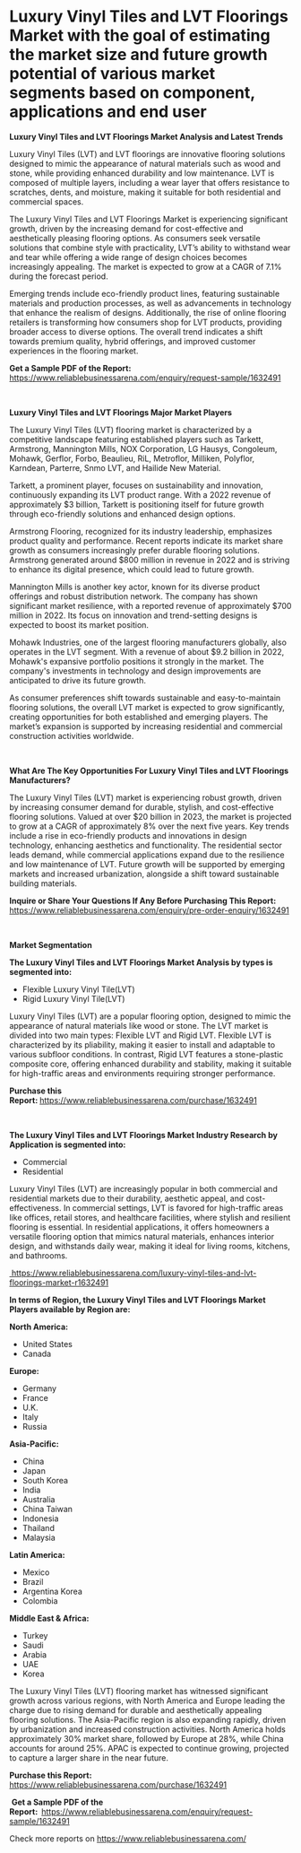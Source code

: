 <p><h1>Luxury Vinyl Tiles and LVT Floorings Market with the goal of estimating the market size and future growth potential of various market segments based on component, applications and end user</h1></p><p><strong>Luxury Vinyl Tiles and LVT Floorings Market Analysis and Latest Trends</strong></p>
<p><p>Luxury Vinyl Tiles (LVT) and LVT floorings are innovative flooring solutions designed to mimic the appearance of natural materials such as wood and stone, while providing enhanced durability and low maintenance. LVT is composed of multiple layers, including a wear layer that offers resistance to scratches, dents, and moisture, making it suitable for both residential and commercial spaces.</p><p>The Luxury Vinyl Tiles and LVT Floorings Market is experiencing significant growth, driven by the increasing demand for cost-effective and aesthetically pleasing flooring options. As consumers seek versatile solutions that combine style with practicality, LVT’s ability to withstand wear and tear while offering a wide range of design choices becomes increasingly appealing. The market is expected to grow at a CAGR of 7.1% during the forecast period. </p><p>Emerging trends include eco-friendly product lines, featuring sustainable materials and production processes, as well as advancements in technology that enhance the realism of designs. Additionally, the rise of online flooring retailers is transforming how consumers shop for LVT products, providing broader access to diverse options. The overall trend indicates a shift towards premium quality, hybrid offerings, and improved customer experiences in the flooring market.</p></p>
<p><strong>Get a Sample PDF of the Report:&nbsp;</strong> <a href="https://www.reliablebusinessarena.com/enquiry/request-sample/1632491?utm_campaign=1948&utm_medium=2&utm_source=Github&utm_content=ia&utm_term=29032025&utm_id=luxury-vinyl-tiles-and-lvt-floorings">https://www.reliablebusinessarena.com/enquiry/request-sample/1632491</a></p>
<p>&nbsp;</p>
<p><strong>Luxury Vinyl Tiles and LVT Floorings Major Market Players</strong></p>
<p><p>The Luxury Vinyl Tiles (LVT) flooring market is characterized by a competitive landscape featuring established players such as Tarkett, Armstrong, Mannington Mills, NOX Corporation, LG Hausys, Congoleum, Mohawk, Gerflor, Forbo, Beaulieu, RiL, Metroflor, Milliken, Polyflor, Karndean, Parterre, Snmo LVT, and Hailide New Material. </p><p>Tarkett, a prominent player, focuses on sustainability and innovation, continuously expanding its LVT product range. With a 2022 revenue of approximately $3 billion, Tarkett is positioning itself for future growth through eco-friendly solutions and enhanced design options. </p><p>Armstrong Flooring, recognized for its industry leadership, emphasizes product quality and performance. Recent reports indicate its market share growth as consumers increasingly prefer durable flooring solutions. Armstrong generated around $800 million in revenue in 2022 and is striving to enhance its digital presence, which could lead to future growth.</p><p>Mannington Mills is another key actor, known for its diverse product offerings and robust distribution network. The company has shown significant market resilience, with a reported revenue of approximately $700 million in 2022. Its focus on innovation and trend-setting designs is expected to boost its market position.</p><p>Mohawk Industries, one of the largest flooring manufacturers globally, also operates in the LVT segment. With a revenue of about $9.2 billion in 2022, Mohawk's expansive portfolio positions it strongly in the market. The company's investments in technology and design improvements are anticipated to drive its future growth.</p><p>As consumer preferences shift towards sustainable and easy-to-maintain flooring solutions, the overall LVT market is expected to grow significantly, creating opportunities for both established and emerging players. The market’s expansion is supported by increasing residential and commercial construction activities worldwide.</p></p>
<p>&nbsp;</p>
<p><strong>What Are The Key Opportunities For Luxury Vinyl Tiles and LVT Floorings Manufacturers?</strong></p>
<p><p>The Luxury Vinyl Tiles (LVT) market is experiencing robust growth, driven by increasing consumer demand for durable, stylish, and cost-effective flooring solutions. Valued at over $20 billion in 2023, the market is projected to grow at a CAGR of approximately 8% over the next five years. Key trends include a rise in eco-friendly products and innovations in design technology, enhancing aesthetics and functionality. The residential sector leads demand, while commercial applications expand due to the resilience and low maintenance of LVT. Future growth will be supported by emerging markets and increased urbanization, alongside a shift toward sustainable building materials.</p></p>
<p><strong>Inquire or Share Your Questions If Any Before Purchasing This Report:</strong> <a href="https://www.reliablebusinessarena.com/enquiry/pre-order-enquiry/1632491?utm_campaign=1948&utm_medium=2&utm_source=Github&utm_content=ia&utm_term=29032025&utm_id=luxury-vinyl-tiles-and-lvt-floorings">https://www.reliablebusinessarena.com/enquiry/pre-order-enquiry/1632491</a></p>
<p>&nbsp;</p>
<p><strong>Market Segmentation</strong></p>
<p><strong>The Luxury Vinyl Tiles and LVT Floorings Market Analysis by types is segmented into:</strong></p>
<p><ul><li>Flexible Luxury Vinyl Tile(LVT)</li><li>Rigid Luxury Vinyl Tile(LVT)</li></ul></p>
<p><p>Luxury Vinyl Tiles (LVT) are a popular flooring option, designed to mimic the appearance of natural materials like wood or stone. The LVT market is divided into two main types: Flexible LVT and Rigid LVT. Flexible LVT is characterized by its pliability, making it easier to install and adaptable to various subfloor conditions. In contrast, Rigid LVT features a stone-plastic composite core, offering enhanced durability and stability, making it suitable for high-traffic areas and environments requiring stronger performance.</p></p>
<p><strong>Purchase this Report:&nbsp;</strong><a href="https://www.reliablebusinessarena.com/purchase/1632491?utm_campaign=1948&utm_medium=2&utm_source=Github&utm_content=ia&utm_term=29032025&utm_id=luxury-vinyl-tiles-and-lvt-floorings">https://www.reliablebusinessarena.com/purchase/1632491</a></p>
<p>&nbsp;</p>
<p><strong>The Luxury Vinyl Tiles and LVT Floorings Market Industry Research by Application is segmented into:</strong></p>
<p><ul><li>Commercial</li><li>Residential</li></ul></p>
<p><p>Luxury Vinyl Tiles (LVT) are increasingly popular in both commercial and residential markets due to their durability, aesthetic appeal, and cost-effectiveness. In commercial settings, LVT is favored for high-traffic areas like offices, retail stores, and healthcare facilities, where stylish and resilient flooring is essential. In residential applications, it offers homeowners a versatile flooring option that mimics natural materials, enhances interior design, and withstands daily wear, making it ideal for living rooms, kitchens, and bathrooms.</p></p>
<p><a href="https://www.reliablebusinessarena.com/luxury-vinyl-tiles-and-lvt-floorings-market-r1632491?utm_campaign=1948&utm_medium=2&utm_source=Github&utm_content=ia&utm_term=29032025&utm_id=luxury-vinyl-tiles-and-lvt-floorings">&nbsp;https://www.reliablebusinessarena.com/luxury-vinyl-tiles-and-lvt-floorings-market-r1632491</a></p>
<p><strong>In terms of Region, the Luxury Vinyl Tiles and LVT Floorings Market Players available by Region are:</strong></p>
<p>
    <p> <strong> North America: </strong>
        <ul>
            <li>United States</li>
            <li>Canada</li>
        </ul>
        </p> 
    <p> <strong> Europe: </strong>
        <ul>
            <li>Germany</li>
            <li>France</li>
            <li>U.K.</li>
            <li>Italy</li>
            <li>Russia</li>
        </ul>
        </p> 
    <p> <strong> Asia-Pacific: </strong>
        <ul>
            <li>China</li>
            <li>Japan</li>
            <li>South Korea</li>
            <li>India</li>
            <li>Australia</li>
            <li>China Taiwan</li>
            <li>Indonesia</li>
            <li>Thailand</li>
            <li>Malaysia</li>
        </ul>
        </p> 
    <p> <strong> Latin America: </strong>
        <ul>
            <li>Mexico</li>
            <li>Brazil</li>
            <li>Argentina Korea</li>
            <li>Colombia</li>
        </ul>
        </p> 
    <p> <strong> Middle East & Africa: </strong>
        <ul>
            <li>Turkey</li>
            <li>Saudi</li>
            <li>Arabia</li>
            <li>UAE</li>
            <li>Korea</li>
        </ul>
    </p>
    </p>
<p><p>The Luxury Vinyl Tiles (LVT) flooring market has witnessed significant growth across various regions, with North America and Europe leading the charge due to rising demand for durable and aesthetically appealing flooring solutions. The Asia-Pacific region is also expanding rapidly, driven by urbanization and increased construction activities. North America holds approximately 30% market share, followed by Europe at 28%, while China accounts for around 25%. APAC is expected to continue growing, projected to capture a larger share in the near future.</p></p>
<p><strong>Purchase this Report: </strong><a href="https://www.reliablebusinessarena.com/purchase/1632491?utm_campaign=1948&utm_medium=2&utm_source=Github&utm_content=ia&utm_term=29032025&utm_id=luxury-vinyl-tiles-and-lvt-floorings">https://www.reliablebusinessarena.com/purchase/1632491</a></p>
<p>&nbsp;<strong>Get a Sample PDF of the Report:&nbsp;&nbsp;</strong><a href="https://www.reliablebusinessarena.com/enquiry/request-sample/1632491?utm_campaign=1948&utm_medium=2&utm_source=Github&utm_content=ia&utm_term=29032025&utm_id=luxury-vinyl-tiles-and-lvt-floorings">https://www.reliablebusinessarena.com/enquiry/request-sample/1632491</a></p>
<p><strong></strong></p>
<p>Check more reports on <a href="https://www.reliablebusinessarena.com/?utm_campaign=1948&utm_medium=2&utm_source=Github&utm_content=ia&utm_term=29032025&utm_id=luxury-vinyl-tiles-and-lvt-floorings">https://www.reliablebusinessarena.com/</a></p>